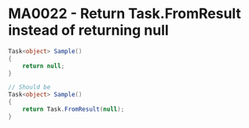 # MA0022 - Return Task.FromResult instead of returning null

````csharp
Task<object> Sample()
{
    return null;
} 

// Should be
Task<object> Sample()
{
    return Task.FromResult(null);
} 
````
